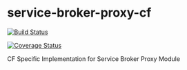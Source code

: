 # service-broker-proxy-cf

[![Build Status](https://travis-ci.org/Peripli/service-broker-proxy-cf.svg?branch=master)](https://travis-ci.org/Peripli/service-broker-proxy-cf)

[![Coverage Status](https://coveralls.io/repos/github/Peripli/service-broker-proxy-cf/badge.svg)](https://coveralls.io/github/Peripli/service-broker-proxy-cf)

CF Specific Implementation for Service Broker Proxy Module
